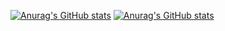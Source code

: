 [![Anurag's GitHub stats](https://github-readme-stats.vercel.app/api?username=BlandineLemaire&show_icons=true&theme=synthwave)](https://github.com/BlandineLemaire/github-readme-stats)
[![Anurag's GitHub stats](https://github-readme-stats.vercel.app/api/top-langs/?username=BlandineLemaire&show_icons=true&theme=synthwave&langs_count=8)](https://github.com/BlandineLemaire/github-readme-stats)
